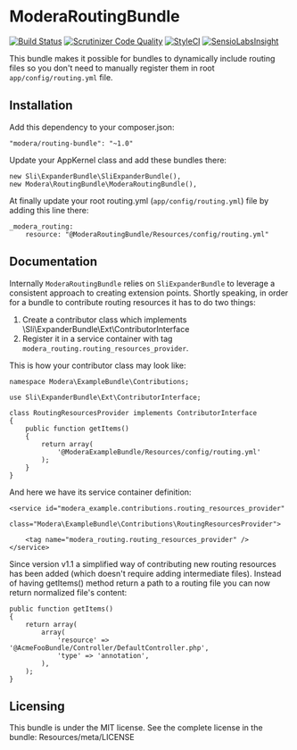 # ModeraRoutingBundle
[![Build Status](https://travis-ci.org/modera/ModeraRoutingBundle.svg?branch=master)](https://travis-ci.org/modera/ModeraRoutingBundle)
[![Scrutinizer Code Quality](https://scrutinizer-ci.com/g/modera/ModeraRoutingBundle/badges/quality-score.png?b=master)](https://scrutinizer-ci.com/g/modera/ModeraRoutingBundle/?branch=master)
[![StyleCI](https://styleci.io/repos/20248909/shield)](https://styleci.io/repos/20248909)
[![SensioLabsInsight](https://insight.sensiolabs.com/projects/f6b8c8d6-b528-4134-a8c7-e1d43c753fc2/mini.png)](https://insight.sensiolabs.com/projects/f6b8c8d6-b528-4134-a8c7-e1d43c753fc2)

This bundle makes it possible for bundles to dynamically include routing files so you don't need to manually register
them in root `app/config/routing.yml` file.

## Installation

Add this dependency to your composer.json:

    "modera/routing-bundle": "~1.0"

Update your AppKernel class and add these bundles there:

    new Sli\ExpanderBundle\SliExpanderBundle(),
    new Modera\RoutingBundle\ModeraRoutingBundle(),

At finally update your root routing.yml (`app/config/routing.yml`) file by adding this line there:

    _modera_routing:
        resource: "@ModeraRoutingBundle/Resources/config/routing.yml"

## Documentation

Internally `ModeraRoutingBundle` relies on `SliExpanderBundle` to leverage a consistent approach to creating extension
points. Shortly speaking, in order for a bundle to contribute routing resources it has to do two things:

 1. Create a contributor class which implements \Sli\ExpanderBundle\Ext\ContributorInterface
 2. Register it in a service container with tag `modera_routing.routing_resources_provider`.

This is how your contributor class may look like:

    namespace Modera\ExampleBundle\Contributions;

    use Sli\ExpanderBundle\Ext\ContributorInterface;

    class RoutingResourcesProvider implements ContributorInterface
    {
        public function getItems()
        {
            return array(
                '@ModeraExampleBundle/Resources/config/routing.yml'
            );
        }
    }

And here we have its service container definition:

    <service id="modera_example.contributions.routing_resources_provider"
             class="Modera\ExampleBundle\Contributions\RoutingResourcesProvider">

        <tag name="modera_routing.routing_resources_provider" />
    </service>

Since version v1.1 a simplified way of contributing new routing resources has been added (which
doesn't require adding intermediate files). Instead of having getItems() method return a path
to a routing file you can now return normalized file's content:


    public function getItems()
    {
        return array(
            array(
                'resource' => '@AcmeFooBundle/Controller/DefaultController.php',
                'type' => 'annotation',
            ),
        );
    }

## Licensing

This bundle is under the MIT license. See the complete license in the bundle:
Resources/meta/LICENSE
